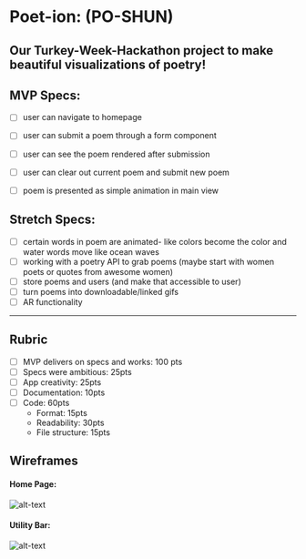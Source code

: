 # Poet-ion: (PO-SHUN)
Our Turkey-Week-Hackathon project to make beautiful visualizations of poetry!
---
## MVP Specs:
- [ ] user can navigate to homepage
- [ ] user can submit a poem through a form component
- [ ] user can see the poem rendered after submission
- [ ] user can clear out current poem and submit new poem
- [ ] poem is presented as simple animation in main view


## Stretch Specs:
- [ ] certain words in poem are animated- like colors become the color and water words move like ocean waves
- [ ] working with a poetry API to grab poems (maybe start with women poets or quotes from awesome women)
- [ ] store poems and users (and make that accessible to user)
- [ ] turn poems into downloadable/linked gifs
- [ ] AR functionality

---

## Rubric
- [ ] MVP delivers on specs and works: 100 pts
- [ ] Specs were ambitious: 25pts
- [ ] App creativity: 25pts
- [ ] Documentation: 10pts
- [ ] Code: 60pts
  - Format: 15pts
  - Readability: 30pts
  - File structure: 15pts


## Wireframes

#### Home Page:
![alt-text][wf-01]
#### Utility Bar:
![alt-text][wf-02]

[wf-01]: http://res.cloudinary.com/ontoneio/image/upload/c_scale,w_600/v1511231315/Poet-ion/poet-ion_wireframes_1.jpg "Home Page Layout"
[wf-02]: https://res.cloudinary.com/ontoneio/image/upload/c_scale,w_600/v1511231318/Poet-ion/poet-ion_wireframes_2.jpg "Form Layout"
